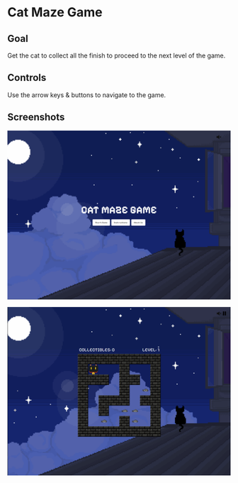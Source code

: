 # Cat Maze Game

## Goal

Get the cat to collect all the finish to proceed to the next level of the game.

## Controls

Use the arrow keys & buttons to navigate to the game.

## Screenshots

![TITLE SCREEN](https://raw.githubusercontent.com/JasperTabin/my-react-game/main/Game%20Screenshot%201.png)

![PLAY SCREEN](https://raw.githubusercontent.com/JasperTabin/my-react-game/main/Game%20Screenshot%202.png)

